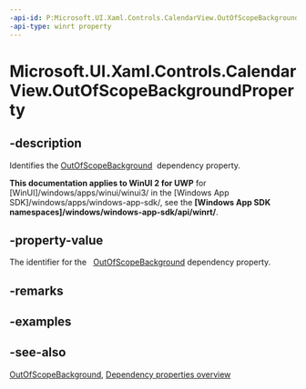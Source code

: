 ```yaml
---
-api-id: P:Microsoft.UI.Xaml.Controls.CalendarView.OutOfScopeBackgroundProperty
-api-type: winrt property
---
```


<!-- Property syntax
public Windows.UI.Xaml.DependencyProperty OutOfScopeBackgroundProperty { get; }
-->

# Microsoft.UI.Xaml.Controls.CalendarView.OutOfScopeBackgroundProperty

## -description
Identifies the [OutOfScopeBackground](calendarview_outofscopebackground.md)  dependency property.

**This documentation applies to WinUI 2 for UWP** for [WinUI]/windows/apps/winui/winui3/ in the [Windows App SDK]/windows/apps/windows-app-sdk/, see the **[Windows App SDK namespaces]/windows/windows-app-sdk/api/winrt/**.

## -property-value
The identifier for the   [OutOfScopeBackground](calendarview_outofscopebackground.md) dependency property.

## -remarks

## -examples

## -see-also
[OutOfScopeBackground](calendarview_outofscopebackground.md), [Dependency properties overview](/windows/uwp/xaml-platform/dependency-properties-overview)
